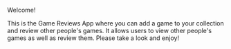 Welcome! 

This is the Game Reviews App where you can add a game to your collection and review other people's games. It allows users to view other people's games as well as review them. Please take a look and enjoy!